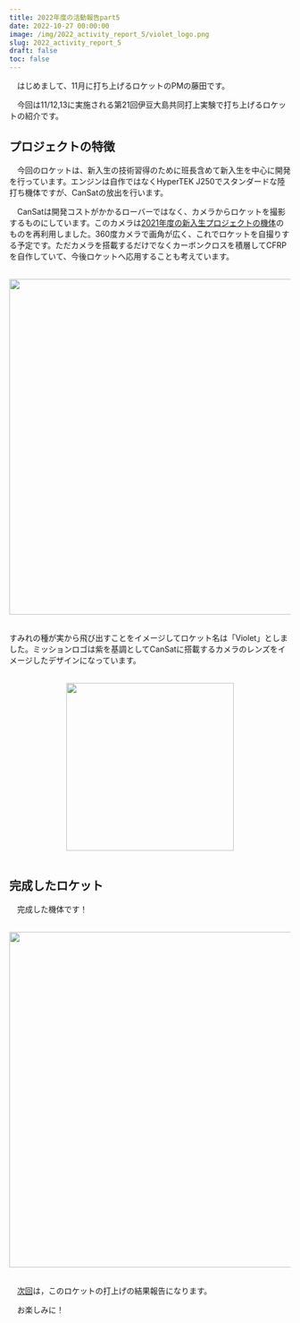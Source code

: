 ```yaml
---
title: 2022年度の活動報告part5
date: 2022-10-27 00:00:00
image: /img/2022_activity_report_5/violet_logo.png
slug: 2022_activity_report_5
draft: false
toc: false
---
```


　はじめまして、11月に打ち上げるロケットのPMの藤田です。

　今回は11/12,13に実施される第21回伊豆大島共同打上実験で打ち上げるロケットの紹介です。

## プロジェクトの特徴
　今回のロケットは、新入生の技術習得のために班長含めて新入生を中心に開発を行っています。エンジンは自作ではなくHyperTEK J250でスタンダードな陸打ち機体ですが、CanSatの放出を行います。

　CanSatは開発コストがかかるローバーではなく、カメラからロケットを撮影するものにしています。このカメラは[2021年度の新入生プロジェクトの機体](https://www.core-rocket-official.netlify.app/blog/2021_activity_report_p2/)のものを再利用しました。360度カメラで画角が広く、これでロケットを自撮りする予定です。ただカメラを搭載するだけでなくカーボンクロスを積層してCFRPを自作していて、今後ロケットへ応用することも考えています。

<br>
<div style = "text-align: center"><img src = "/img/2022_activity_report_5/CanSat.png" width = "600"></div>
<br>

すみれの種が実から飛び出すことをイメージしてロケット名は「Violet」としました。ミッションロゴは紫を基調としてCanSatに搭載するカメラのレンズをイメージしたデザインになっています。

<br>
<div style = "text-align: center"><img src = "/img/2022_activity_report_5/violet_logo.png" width = "300"></div>
<br>

## 完成したロケット

　完成した機体です！

<br>
<div style = "text-align: center"><img src = "/img/2022_activity_report_5/rocket.jpg" width = "600"></div>
<br>

　[次回](https://www.core-rocket-official.netlify.app/blog/2022_activity_report_6/)は，このロケットの打上げの結果報告になります。

　お楽しみに！
